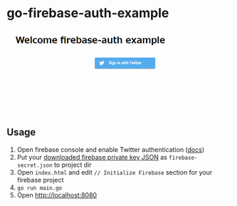 # go-firebase-auth-example
![gif](./README.gif)

## Usage

1. Open firebase console and enable Twitter authentication ([docs](https://firebase.google.com/docs/auth/))
2. Put your [downloaded firebase private key JSON](https://console.firebase.google.com/project/_/settings/serviceaccounts/adminsdk?hl=ja) as `firebase-secret.json` to project dir
3. Open `index.html` and edit `// Initialize Firebase` section for your firebase project
4. `go run main.go`
5. Open [http://localhost:8080](http://localhost:8080)

